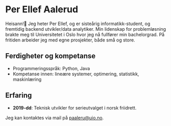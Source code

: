 # Per Ellef Aalerud
Heisann!👋 Jeg heter Per Ellef, og er sisteårig informatikk-student, og fremtidig backend utvikler/data analytiker. Min lidenskap for problemløsning brakte meg til Universitetet i Oslo hvor jeg nå fullfører min bachelorgrad. På fritiden arbeider jeg med egne prosjekter, både små og store.
## Ferdigheter og kompetanse
- Programmeringsspråk: Python, Java
- Kompetanse innen: lineære systemer, optimering, statistikk, maskinlæring
## Erfaring
- <b>2019-dd</b>: Teknisk utvikler for serieutvalget i norsk friidrett.

Jeg kan kontaktes via mail på paaleru@uio.no.
